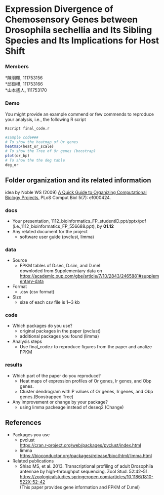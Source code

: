 # Expression Divergence of Chemosensory Genes between Drosophila sechellia and Its Sibling Species and Its Implications for Host Shift

### Members  
*陳羽暉, 111753156  
*邱鉅樺, 111753166  
*山本遙人, 111753170  


### Demo 
You might provide an example commend or few commends to reproduce your analysis, i.e., the following R script

```R
Rscript final_code.r 

#sample code###
# To show the heatmap of Or genes
heatmap(heat_or_scale)
# To show the Tree of Or genes (boostrap)
plot(or_bp)
# To show the the deg table 
deg_or
```

## Folder organization and its related information
idea by Noble WS (2009) [A Quick Guide to Organizing Computational Biology Projects.](https://journals.plos.org/ploscompbiol/article?id=10.1371/journal.pcbi.1000424) PLoS Comput Biol 5(7): e1000424.

### docs
* Your presentation, 1112_bioinformatics_FP_studentID.ppt/pptx/pdf (i.e.,1112_bioinformatics_FP_556688.ppt), by **01.12**
* Any related document for the project
  * software user guide (pvclust, limma)

### data
* Source
  * FPKM tables of D.sec, D.sim, and D.mel  
  downloded from Supplementary data on https://academic.oup.com/gbe/article/7/10/2843/2465881#supplementary-data  
* Format
  * .csv (csv format)
* Size
  * size of each csv file is 1~3 kb

### code
* Which packages do you use? 
  * original packages in the paper (pvclust)
  * additional packages you found (limma) 
* Analysis steps  
  * Use final_code.r to reproduce figures from the paper and analize FPKM

### results
* Which part of the paper do you reproduce?
  * Heat maps of expression profiles of Or genes, Ir genes, and Obp genes. 
  * Cluster dendrogram with P values of Or genes, Ir genes, and Obp genes.(Boostrapped Tree)
* Any improvement or change by your package?
  * using limma packeage instead of deseq2 (Change)

## References
* Packages you use  
  * pvclust  
    https://cran.r-project.org/web/packages/pvclust/index.html  
  * limma  
    https://bioconductor.org/packages/release/bioc/html/limma.html  
* Related publications
  * Shiao MS, et al. 2013. Transcriptional profiling of adult Drosophila antennae by high-throughput sequencing. Zool Stud. 52:42–51.  
    https://zoologicalstudies.springeropen.com/articles/10.1186/1810-522X-52-42    
    (This paper provides gene information and FPKM of D.mel)

